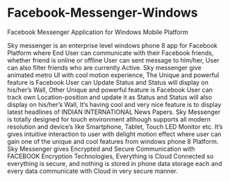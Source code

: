 # Facebook-Messenger-Windows
Facebook Messenger Application for Windows Mobile Platform

Sky messenger is an enterprise level windows phone 8
app for Facebook Platform where End User can communicate
with their Facebook friends, whether friend is online or offline
User can sent message to him/her, User can also filter friends who
are currently Active.
Sky messenger give animated metro UI with cool motion
experience, The Unique and powerful feature is Facebook User
can Update Status and Status will display on his/her’s Wall, Other
Unique and powerful feature is Facebook User can track own
Location-position and update it as Status and Status will also
display on his/her’s Wall, It‘s having cool and very nice feature is
to display latest headlines of INDIAN INTERNATIONAL News
Papers.
Sky Messenger is totally designed for touch environment
although supports all modern resolution and device’s like
Smartphone, Tablet, Touch LED Monitor etc. It’s gives intuitive
interaction to user with delight motion effect where user can gain
one of the unique and cool features from windows phone 8
Platform.
Sky Messenger gives Encrypted and Secure Communication
with FACEBOOK Encryption Technologies, Everything is Cloud
Connected so everything is secure, and nothing is stored in phone
data storage each and every data communicate with Cloud in very
secure manner.
